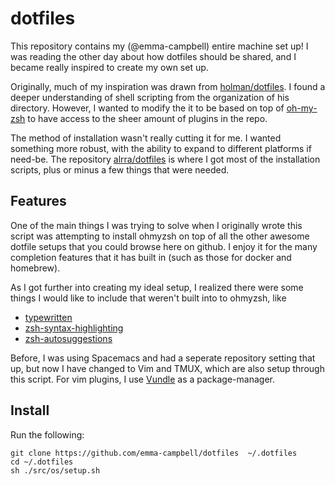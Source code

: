 # dotfiles

This repository contains my (@emma-campbell) entire machine set up! I was reading the other
day about how dotfiles should be shared, and I became really inspired to create my own set up.

Originally, much of my inspiration was drawn from [holman/dotfiles](https://github.com/holman/dotfiles). I
found a deeper understanding of shell scripting from the organization of his directory. However, I wanted to modify the it to be based on top of [oh-my-zsh](https://github.com/robbyrussell/oh-my-zsh.git) to have access to the sheer amount of plugins in the repo.

The method of installation wasn't really cutting it for me. I wanted something more robust, with the ability to expand to different platforms if need-be. The repository [alrra/dotfiles](https://github.com/alrra/dotfiles) is where I got most of the installation scripts, plus or minus a few things that were needed.

## Features

One of the main things I was trying to solve when I originally wrote this script was attempting to install ohmyzsh on top of all the other awesome dotfile setups that you could browse here on github. I enjoy it for the many completion features that it has built in (such as those for docker and homebrew).

As I got further into creating my ideal setup, I realized there were some things I would like to include that weren't built into to ohmyzsh, like
   * [typewritten](https://github.com/reobin/typewritten)
   * [zsh-syntax-highlighting](https://github.com/zsh-users/zsh-syntax-highlighting.git)
   * [zsh-autosuggestions](https://github.com/zsh-users/zsh-autosuggestions)

Before, I was using Spacemacs and had a seperate repository setting that up, but now I have changed to Vim and TMUX, which are also setup through this script. For vim plugins, I use [Vundle](https://github.com/Vundle/Vundle.vim) as a package-manager.

## Install

Run the following:
```
git clone https://github.com/emma-campbell/dotfiles  ~/.dotfiles
cd ~/.dotfiles
sh ./src/os/setup.sh
```
